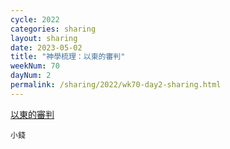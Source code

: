 ```yaml
---
cycle: 2022
categories: sharing
layout: sharing
date: 2023-05-02
title: "神學梳理：以東的審判"
weekNum: 70
dayNum: 2
permalink: /sharing/2022/wk70-day2-sharing.html
---
```

[以東的審判](https://eccseattle.github.io/media/sharing/2022/wk070/2023-05-02-bin.m4a)

`小錢`
